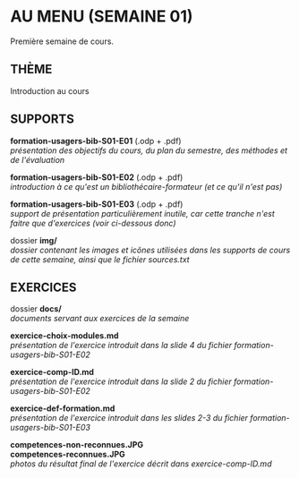 # AU MENU (SEMAINE 01)

Première semaine de cours.

## THÈME
Introduction au cours

## SUPPORTS
**formation-usagers-bib-S01-E01** (.odp + .pdf)<br/>
*présentation des objectifs du cours, du plan du semestre, des méthodes et de l'évaluation*

**formation-usagers-bib-S01-E02** (.odp + .pdf)<br/>
*introduction à ce qu'est un bibliothécaire-formateur (et ce qu'il n'est pas)*

**formation-usagers-bib-S01-E03** (.odp + .pdf)<br/>
*support de présentation particulièrement inutile, car cette tranche n'est faitre que d'exercices (voir ci-dessous donc)*

dossier **img/**<br/>
*dossier contenant les images et icônes utilisées dans les supports de cours de cette semaine, ainsi que le fichier sources.txt*

## EXERCICES
dossier **docs/**<br/>
*documents servant aux exercices de la semaine*
    
**exercice-choix-modules.md**<br/>
*présentation de l'exercice introduit dans la slide 4 du fichier formation-usagers-bib-S01-E02*

**exercice-comp-ID.md**<br/>
*présentation de l'exercice introduit dans la slide 2 du fichier formation-usagers-bib-S01-E02*

**exercice-def-formation.md**<br/>
*présentation de l'exercice introduit dans les slides 2-3 du fichier formation-usagers-bib-S01-E03*

**competences-non-reconnues.JPG**<br/>
**competences-reconnues.JPG**<br/>
*photos du résultat final de l'exercice décrit dans exercice-comp-ID.md*